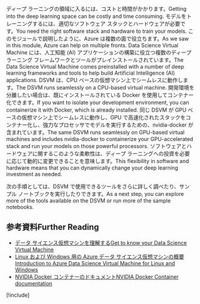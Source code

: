 <span data-ttu-id="01c0c-101">ディープ ラーニングの領域に入るには、コストと時間がかかります。</span><span class="sxs-lookup"><span data-stu-id="01c0c-101">Getting into the deep learning space can be costly and time consuming.</span></span> <span data-ttu-id="01c0c-102">モデルをトレーニングするには、適切なソフトウェア スタックとハードウェアが必要です。</span><span class="sxs-lookup"><span data-stu-id="01c0c-102">You need the right software stack and hardware to train your models.</span></span> <span data-ttu-id="01c0c-103">このモジュールで説明したように、Azure は複数の面で役立ちます。</span><span class="sxs-lookup"><span data-stu-id="01c0c-103">As we saw in this module, Azure can help on multiple fronts.</span></span> <span data-ttu-id="01c0c-104">Data Science Virtual Machine には、人工知能 (AI) アプリケーションの構築に役立つ複数のディープ ラーニング フレームワークとツールがプレインストールされています。</span><span class="sxs-lookup"><span data-stu-id="01c0c-104">The Data Science Virtual Machine comes preinstalled with a number of deep learning frameworks and tools to help build Artificial Intelligence (AI) applications.</span></span> <span data-ttu-id="01c0c-105">DSVM は、CPU ベースの仮想マシン上でシームレスに動作します。</span><span class="sxs-lookup"><span data-stu-id="01c0c-105">The DSVM runs seamlessly on a CPU-based virtual machine.</span></span> <span data-ttu-id="01c0c-106">開発環境を分離したい場合は、既にインストールされている Docker を使用してコンテナー化できます。</span><span class="sxs-lookup"><span data-stu-id="01c0c-106">If you want to isolate your development environment, you can containerize it with Docker, which is already installed.</span></span> <span data-ttu-id="01c0c-107">同じ DSVM が GPU ベースの仮想マシン上でシームレスに動作し、GPU で高速化されたスタックをコンテナー化し、強力なプロセッサでモデルを実行するための、nvidia-docker が含まれています。</span><span class="sxs-lookup"><span data-stu-id="01c0c-107">The same DSVM runs seamlessly on GPU-based virtual machines and includes nvidia-docker to containerize your GPU-accelerated stack and run your models on those powerful processors.</span></span> <span data-ttu-id="01c0c-108">ソフトウェアとハードウェアに関するこのような柔軟性は、ディープ ラーニングへの投資を必要に応じて動的に変更できることを意味します。</span><span class="sxs-lookup"><span data-stu-id="01c0c-108">This flexibility in software and hardware means that you can dynamically change your deep learning investment as needed.</span></span> 

<span data-ttu-id="01c0c-109">次の手順としては、DSVM で使用できるツールをさらに詳しく調べたり、サンプル ノートブックを実行したりできます。</span><span class="sxs-lookup"><span data-stu-id="01c0c-109">As a next step, you can explore more of the tools available on the DSVM or run more of the sample notebooks.</span></span> 


## <a name="further-reading"></a><span data-ttu-id="01c0c-110">参考資料</span><span class="sxs-lookup"><span data-stu-id="01c0c-110">Further Reading</span></span>

- [<span data-ttu-id="01c0c-111">データ サイエンス仮想マシンを理解する</span><span class="sxs-lookup"><span data-stu-id="01c0c-111">Get to know your Data Science Virtual Machine</span></span>](https://docs.microsoft.com/azure/machine-learning/data-science-virtual-machine/dsvm-tools-overview)
- [<span data-ttu-id="01c0c-112">Linux および Windows 用の Azure データ サイエンス仮想マシンの概要</span><span class="sxs-lookup"><span data-stu-id="01c0c-112">Introduction to Azure Data Science Virtual Machine for Linux and Windows</span></span>](https://docs.microsoft.com/azure/machine-learning/data-science-virtual-machine/overview)
- [<span data-ttu-id="01c0c-113">NVIDIA Docker コンテナーのドキュメント</span><span class="sxs-lookup"><span data-stu-id="01c0c-113">NVIDIA Docker Container documentation</span></span>](https://www.nvidia.com/object/docker-container.html)

[!include[](../../../includes/azure-sandbox-cleanup.md)]
